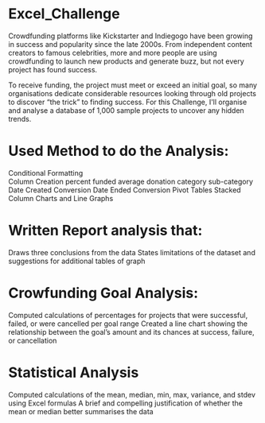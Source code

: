 # Excel_Challenge
Crowdfunding platforms like Kickstarter and Indiegogo have been growing in success and popularity since the late 2000s. From independent content creators to famous celebrities, more and more people are using crowdfunding to launch new products and generate buzz, but not every project has found success.

To receive funding, the project must meet or exceed an initial goal, so many organisations dedicate considerable resources looking through old projects to discover “the trick” to finding success. For this  Challenge, I'll organise and analyse a database of 1,000 sample projects to uncover any hidden trends.

# Used Method to do the Analysis:

Conditional Formatting   
Column Creation 
percent funded
average donation
category
sub-category
Date Created Conversion
Date Ended Conversion
Pivot Tables Stacked Column Charts and Line Graphs 

# Written Report analysis that:
Draws three conclusions from the data 
States limitations of the dataset and suggestions for additional tables of graph 

# Crowfunding Goal Analysis:
Computed calculations of percentages for projects that were successful, failed, or were cancelled per goal range 
Created a line chart showing the relationship between the goal’s amount and its chances at success, failure, or cancellation 

# Statistical Analysis 
Computed calculations of the mean, median, min, max, variance, and stdev using Excel formulas 
A brief and compelling justification of whether the mean or median better summarises the data 
